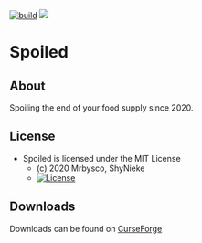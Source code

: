 [![build](https://github.com/Mrbysco/spoiled/actions/workflows/build.yml/badge.svg)](https://github.com/Mrbysco/spoiled/actions/workflows/build.yml) [![](http://cf.way2muchnoise.eu/versions/364918_latest.svg)](https://minecraft.curseforge.com/projects/spoiled)

# Spoiled #

## About ##
Spoiling the end of your food supply since 2020.

## License ##
* Spoiled is licensed under the MIT License
  - (c) 2020 Mrbysco, ShyNieke
  - [![License](https://img.shields.io/badge/License-MIT-red.svg?style=flat)](http://opensource.org/licenses/MIT)

## Downloads ##
Downloads can be found on [CurseForge](https://www.curseforge.com/minecraft/mc-mods/spoiled)
